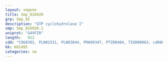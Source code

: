 ```yaml
---
layout: smgene
title: Smp_026920
grp: Smp_02
description: "GTP cyclohydrolase I"
smp: Smp_026920.1
uniprot: "G4VFZ0"
length:   912
cdd: "COG0302, PLN02531, PLN03044, PRK09347, PTZ00484, TIGR00063, cd00642, cl00263, pfam01227"
kk: K01495
categories: sm
---
```

